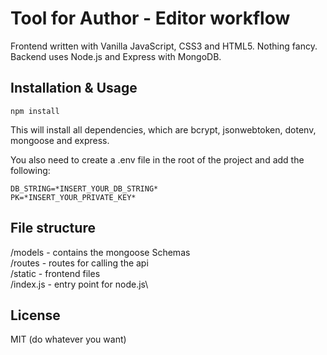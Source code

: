 # Tool for Author - Editor workflow

Frontend written with Vanilla JavaScript, CSS3 and HTML5. Nothing fancy.\
Backend uses Node.js and Express with MongoDB.

## Installation & Usage
```
npm install
```
This will install all dependencies, which are bcrypt, jsonwebtoken, dotenv, mongoose and express.

You also need to create a .env file in the root of the project and add the following:
```
DB_STRING=*INSERT_YOUR_DB_STRING*
PK=*INSERT_YOUR_PRIVATE_KEY*
```
## File structure

/models - contains the mongoose Schemas\
/routes - routes for calling the api\
/static - frontend files\
/index.js - entry point for node.js\


## License
MIT (do whatever you want)
